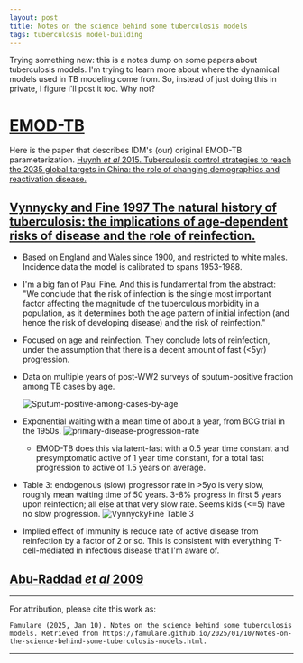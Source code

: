 ```yaml
---
layout: post
title: Notes on the science behind some tuberculosis models
tags: tuberculosis model-building
---
```


Trying something new: this is a notes dump on some papers about tuberculosis models. I'm trying to learn more about where the dynamical models used in TB modeling come from. So, instead of just doing this in private, I figure I'll post it too. Why not?

# [EMOD-TB](https://docs.idmod.org/projects/emod-tuberculosis/en/2.20_a/tb-overview.html) 

Here is the paper that describes IDM's (our) original EMOD-TB parameterization. [Huynh *et al* 2015. Tuberculosis control strategies to reach the 2035 global targets in China: the role of changing demographics and reactivation disease.](https://pmc.ncbi.nlm.nih.gov/articles/PMC4424583/)

## [Vynnycky and Fine 1997 The natural history of tuberculosis: the implications of age-dependent risks of disease and the role of reinfection.](https://pubmed.ncbi.nlm.nih.gov/9363017/)
- Based on England and Wales since 1900, and restricted to white males. Incidence data the model is calibrated to spans 1953-1988.
- I'm a big fan of Paul Fine. And this is fundamental from the abstract: "We conclude that the risk of infection is the single most important factor affecting the magnitude of the tuberculous morbidity in a population, as it determines both the age pattern of initial infection (and hence the risk of developing disease) and the risk of reinfection."
- Focused on age and reinfection. They conclude lots of reinfection, under the assumption that there is a decent amount of fast (<5yr) progression.
- Data on multiple years of post-WW2 surveys of sputum-positive fraction among TB cases by age. 

    ![Sputum-positive-among-cases-by-age](/assets/2025-01-10-Notes-on-the-science-behind-some-tuberculosis-models/VynnyckyFine2c_sputum_pos_by_age.png)
- Exponential waiting with a mean time of about a year, from BCG trial in the 1950s.
    ![primary-disease-progression-rate](../assets/2025-01-10-Notes-on-the-science-behind-some-tuberculosis-models/VynnyckyFine2b_exponential_waiting_primary_disease_data.png)
    - EMOD-TB does this via latent-fast with a 0.5 year time constant and presymptomatic active of 1 year time constant, for a total fast progression to active of 1.5 years on average.
- Table 3: endogenous (slow) progressor rate in >5yo is very slow, roughly mean waiting time of 50 years. 3-8% progress in first 5 years upon reinfection; all else at that very slow rate. Seems kids (<=5) have no slow progression.
    ![VynnyckyFine Table 3](../assets/2025-01-10-Notes-on-the-science-behind-some-tuberculosis-models/VynnyckyFineTable3.png)
- Implied effect of immunity is reduce rate of active disease from reinfection by a factor of 2 or so. This is consistent with everything T-cell-mediated in infectious disease that I'm aware of. 



## [Abu-Raddad *et al* 2009](https://www.pnas.org/doi/abs/10.1073/pnas.0901720106)

___

For attribution, please cite this work as:

`Famulare (2025, Jan 10). Notes on the science behind some tuberculosis models. Retrieved from https://famulare.github.io/2025/01/10/Notes-on-the-science-behind-some-tuberculosis-models.html.`

____
